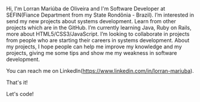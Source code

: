 Hi, I'm Lorran Mariúba de Oliveira and I'm Software Developer at SEFIN(Fiance Department from my State Rondônia - Brazil). 
I’m interested in send my new projects about systems development. Learn from other projects which are in the GitHub. 
I’m currently learning Java, Ruby on Rails, more about HTML5/CSS3/JavaScript. 
I’m looking to collaborate in projects from people who are starting their careers in systems development. 
About my projects, I hope people can help me improve my knowledge and my projects, giving me some tips and show me my weakness in software development.

You can reach me on LinkedIn(https://www.linkedin.com/in/lorran-mariuba).

That's it!

Let's code!


<!---
lorran-mariuba/lorran-mariuba is a ✨ special ✨ repository because its `README.md` (this file) appears on your GitHub profile.
You can click the Preview link to take a look at your changes.
--->
